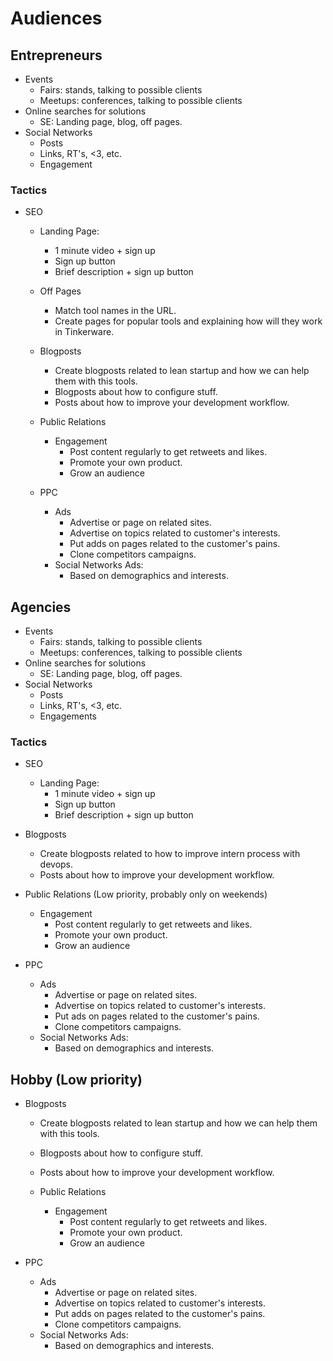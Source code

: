 # Audiences

## Entrepreneurs

- Events
  - Fairs: stands, talking to possible clients
  - Meetups: conferences, talking to possible clients
- Online searches for solutions
  - SE: Landing page, blog, off pages.
- Social Networks
  - Posts
  - Links, RT's, <3, etc.
  - Engagement

### Tactics

- SEO
  - Landing Page:
    - 1 minute video + sign up
    - Sign up button
    - Brief description + sign up button

  - Off Pages
    - Match tool names in the URL.
    - Create pages for popular tools and explaining how will they work in Tinkerware.

  - Blogposts
    - Create blogposts related to lean startup and how we can help them with this tools.
    - Blogposts about how to configure stuff.
    - Posts about how to improve your development workflow.

  - Public Relations
    - Engagement
      - Post content regularly to get retweets and likes.
      - Promote your own product.
      - Grow an audience

  - PPC
      - Ads
        - Advertise or page on related sites.
        - Advertise on topics related to customer's interests.
        - Put adds on pages related to the customer's pains.
        - Clone competitors campaigns.
      - Social Networks Ads:
        - Based on demographics and interests.
        
## Agencies

- Events
  - Fairs: stands, talking to possible clients
  - Meetups: conferences, talking to possible clients
- Online searches for solutions
  - SE: Landing page, blog, off pages.
- Social Networks
  - Posts
  - Links, RT's, <3, etc.
  - Engagements

### Tactics

  - SEO
    - Landing Page:
      - 1 minute video + sign up
      - Sign up button
      - Brief description + sign up button
      
  - Blogposts
    - Create blogposts related to how to improve intern process with devops.
    - Posts about how to improve your development workflow.
    
  - Public Relations (Low priority, probably only on weekends)
    - Engagement
        - Post content regularly to get retweets and likes.
        - Promote your own product.
        - Grow an audience

  - PPC
    - Ads
      - Advertise or page on related sites.
      - Advertise on topics related to customer's interests.
      - Put ads on pages related to the customer's pains.
      - Clone competitors campaigns.
    - Social Networks Ads:
      - Based on demographics and interests.
      
## Hobby (Low priority)

- Blogposts
  - Create blogposts related to lean startup and how we can help them with this tools.
  - Blogposts about how to configure stuff.
  - Posts about how to improve your development workflow.
  
  - Public Relations
    - Engagement
      - Post content regularly to get retweets and likes.
      - Promote your own product.
      - Grow an audience

- PPC
  - Ads
    - Advertise or page on related sites.
    - Advertise on topics related to customer's interests.
    - Put adds on pages related to the customer's pains.
    - Clone competitors campaigns.
  - Social Networks Ads:
    - Based on demographics and interests.

